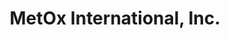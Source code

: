 ---
layout: startup_page
title: "MetOx International, Inc."
id: "metoxtech.com"
permalink: "/metoxinternationalincmetoxtech.com04242025/"
website: "https://www.metoxtech.com/"
funding_round: "Strategic Investment"
funding_amount: ""
investors: "Elemental Impact"
about: "MetOx International is a U.S. leader in high-temperature superconducting (HTS) wire manufacturing. The company produces Xeus™ HTS wire, a technology poised to revolutionize power delivery and critical energy infrastructure, addressing the needs of renewable energy, fusion energy, and grid electrification. Their proprietary manufacturing processes enable scalable, high-performance wire."
markets: "Renewable Energy, Fusion Energy, High-Field Magnets, Energy Grid, Nanotechnology, CleanTech, Manufacturing, Climate Tech"
hq: "Houston, Texas, United States"
founded_year: "1998"
linkedin: "https://www.linkedin.com/company/metox-international"
twitter: "https://twitter.com/MetOxTech"
instagram: ""
facebook: ""
crunchbase: ""
pitchbook: "https://pitchbook.com/profiles/company/99211-96"

# SEO Optimization
meta_title: "MetOx International, Inc. - Strategic Investment"
meta_description: "MetOx International, Inc., MetOx International is a U.S. leader in high-temperature superconducting (HTS) wire manufacturing. The company produces Xeus™ HTS wire, a technology p..."
meta_keywords: "MetOx International, Inc., Renewable Energy, Fusion Energy, High-Field Magnets, Energy Grid, Nanotechnology, CleanTech, Manufacturing, Climate Tech, Strategic Investment funding"
canonical_url: "https://pkprojectstartups.github.io/projectstartups.com/metoxinternationalincmetoxtech.com04242025/"
---